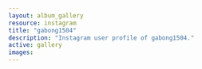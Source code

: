 ```yaml
---
layout: album_gallery
resource: instagram
title: "gabong1504"
description: "Instagram user profile of gabong1504."
active: gallery
images:
---
```

